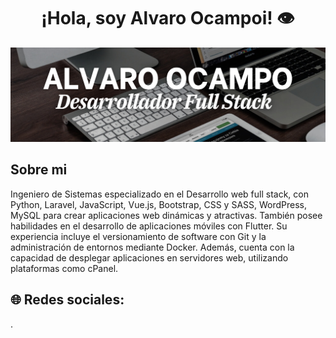 <h1 align="center">¡Hola, soy Alvaro Ocampoi! 👁️</h1>
<div id="header" align="center">
  <img decoding="async" src="https://github.com/aeopaz/images/blob/main/BannerAlvaro.png" width="800"/>
</div>

## Sobre mi

Ingeniero de Sistemas especializado en el Desarrollo web full stack, con Python,
Laravel, JavaScript, Vue.js, Bootstrap, CSS y SASS, WordPress, MySQL para
crear aplicaciones web dinámicas y atractivas. También posee habilidades en el
desarrollo de aplicaciones móviles con Flutter. Su experiencia incluye el
versionamiento de software con Git y la administración de entornos mediante
Docker. Además, cuenta con la capacidad de desplegar aplicaciones en
servidores web, utilizando plataformas como cPanel.

## 🌐 Redes sociales:
[](https://www.linkedin.com/in/alvaro-eduardo-ocampo-paz-416562141/). 

<!--
**aeopaz/aeopaz** is a ✨ _special_ ✨ repository because its `README.md` (this file) appears on your GitHub profile.

Here are some ideas to get you started:

- 🔭 I’m currently working on ...
- 🌱 I’m currently learning ...
- 👯 I’m looking to collaborate on ...
- 🤔 I’m looking for help with ...
- 💬 Ask me about ...
- 📫 How to reach me: ...
- 😄 Pronouns: ...
- ⚡ Fun fact: ...
-->
